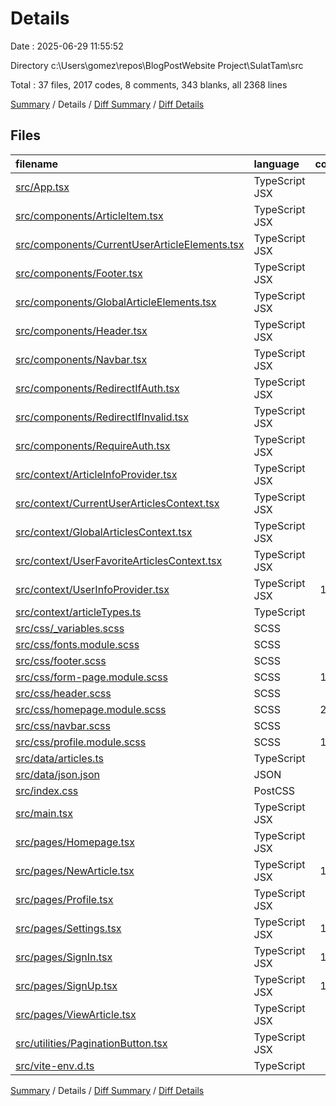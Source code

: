 # Details

Date : 2025-06-29 11:55:52

Directory c:\\Users\\gomez\\repos\\BlogPostWebsite Project\\SulatTam\\src

Total : 37 files,  2017 codes, 8 comments, 343 blanks, all 2368 lines

[Summary](results.md) / Details / [Diff Summary](diff.md) / [Diff Details](diff-details.md)

## Files
| filename | language | code | comment | blank | total |
| :--- | :--- | ---: | ---: | ---: | ---: |
| [src/App.tsx](/src/App.tsx) | TypeScript JSX | 57 | 0 | 8 | 65 |
| [src/components/ArticleItem.tsx](/src/components/ArticleItem.tsx) | TypeScript JSX | 70 | 0 | 8 | 78 |
| [src/components/CurrentUserArticleElements.tsx](/src/components/CurrentUserArticleElements.tsx) | TypeScript JSX | 39 | 0 | 5 | 44 |
| [src/components/Footer.tsx](/src/components/Footer.tsx) | TypeScript JSX | 6 | 0 | 2 | 8 |
| [src/components/GlobalArticleElements.tsx](/src/components/GlobalArticleElements.tsx) | TypeScript JSX | 39 | 0 | 7 | 46 |
| [src/components/Header.tsx](/src/components/Header.tsx) | TypeScript JSX | 10 | 0 | 2 | 12 |
| [src/components/Navbar.tsx](/src/components/Navbar.tsx) | TypeScript JSX | 24 | 0 | 4 | 28 |
| [src/components/RedirectIfAuth.tsx](/src/components/RedirectIfAuth.tsx) | TypeScript JSX | 9 | 0 | 6 | 15 |
| [src/components/RedirectIfInvalid.tsx](/src/components/RedirectIfInvalid.tsx) | TypeScript JSX | 10 | 0 | 3 | 13 |
| [src/components/RequireAuth.tsx](/src/components/RequireAuth.tsx) | TypeScript JSX | 9 | 0 | 3 | 12 |
| [src/context/ArticleInfoProvider.tsx](/src/context/ArticleInfoProvider.tsx) | TypeScript JSX | 28 | 0 | 4 | 32 |
| [src/context/CurrentUserArticlesContext.tsx](/src/context/CurrentUserArticlesContext.tsx) | TypeScript JSX | 66 | 0 | 8 | 74 |
| [src/context/GlobalArticlesContext.tsx](/src/context/GlobalArticlesContext.tsx) | TypeScript JSX | 66 | 0 | 8 | 74 |
| [src/context/UserFavoriteArticlesContext.tsx](/src/context/UserFavoriteArticlesContext.tsx) | TypeScript JSX | 3 | 0 | 0 | 3 |
| [src/context/UserInfoProvider.tsx](/src/context/UserInfoProvider.tsx) | TypeScript JSX | 114 | 1 | 23 | 138 |
| [src/context/articleTypes.ts](/src/context/articleTypes.ts) | TypeScript | 51 | 0 | 4 | 55 |
| [src/css/\_variables.scss](/src/css/_variables.scss) | SCSS | 7 | 0 | 0 | 7 |
| [src/css/fonts.module.scss](/src/css/fonts.module.scss) | SCSS | 30 | 0 | 4 | 34 |
| [src/css/footer.scss](/src/css/footer.scss) | SCSS | 30 | 1 | 6 | 37 |
| [src/css/form-page.module.scss](/src/css/form-page.module.scss) | SCSS | 148 | 2 | 29 | 179 |
| [src/css/header.scss](/src/css/header.scss) | SCSS | 35 | 1 | 8 | 44 |
| [src/css/homepage.module.scss](/src/css/homepage.module.scss) | SCSS | 271 | 1 | 56 | 328 |
| [src/css/navbar.scss](/src/css/navbar.scss) | SCSS | 48 | 1 | 9 | 58 |
| [src/css/profile.module.scss](/src/css/profile.module.scss) | SCSS | 105 | 0 | 21 | 126 |
| [src/data/articles.ts](/src/data/articles.ts) | TypeScript | 36 | 0 | 2 | 38 |
| [src/data/json.json](/src/data/json.json) | JSON | 50 | 0 | 5 | 55 |
| [src/index.css](/src/index.css) | PostCSS | 14 | 0 | 3 | 17 |
| [src/main.tsx](/src/main.tsx) | TypeScript JSX | 18 | 0 | 2 | 20 |
| [src/pages/Homepage.tsx](/src/pages/Homepage.tsx) | TypeScript JSX | 36 | 0 | 5 | 41 |
| [src/pages/NewArticle.tsx](/src/pages/NewArticle.tsx) | TypeScript JSX | 130 | 0 | 18 | 148 |
| [src/pages/Profile.tsx](/src/pages/Profile.tsx) | TypeScript JSX | 34 | 0 | 5 | 39 |
| [src/pages/Settings.tsx](/src/pages/Settings.tsx) | TypeScript JSX | 164 | 0 | 25 | 189 |
| [src/pages/SignIn.tsx](/src/pages/SignIn.tsx) | TypeScript JSX | 106 | 0 | 22 | 128 |
| [src/pages/SignUp.tsx](/src/pages/SignUp.tsx) | TypeScript JSX | 108 | 0 | 21 | 129 |
| [src/pages/ViewArticle.tsx](/src/pages/ViewArticle.tsx) | TypeScript JSX | 7 | 0 | 2 | 9 |
| [src/utilities/PaginationButton.tsx](/src/utilities/PaginationButton.tsx) | TypeScript JSX | 39 | 0 | 4 | 43 |
| [src/vite-env.d.ts](/src/vite-env.d.ts) | TypeScript | 0 | 1 | 1 | 2 |

[Summary](results.md) / Details / [Diff Summary](diff.md) / [Diff Details](diff-details.md)